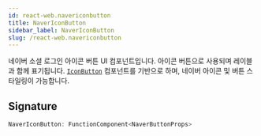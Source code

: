 ```yaml
---
id: react-web.navericonbutton
title: NaverIconButton
sidebar_label: NaverIconButton
slug: /react-web.navericonbutton
---
```






네이버 소셜 로그인 아이콘 버튼 UI 컴포넌트입니다. 아이콘 버튼으로 사용되며 레이블과 함께 표기됩니다. [`IconButton`](./react-web.iconbutton) 컴포넌트를 기반으로 하며, 네이버 아이콘 및 버튼 스타일링이 가능합니다.

## Signature

```typescript
NaverIconButton: FunctionComponent<NaverButtonProps>
```
